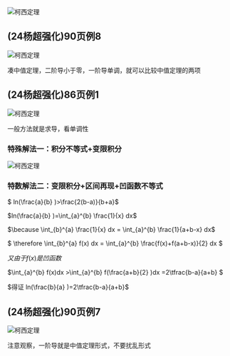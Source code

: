 ![柯西定理](E:\Typora\笔记\image\考研数学错题集合\不等式证明方法.png)

## (24杨超强化)90页例8

![柯西定理](E:\Typora\笔记\image\考研数学错题集合\不等式证明1.png)

凑中值定理，二阶导小于零，一阶导单调，就可以比较中值定理的两项

## (24杨超强化)86页例1

![柯西定理](E:\Typora\笔记\image\考研数学错题集合\不等式证明2.png)

一般方法就是求导，看单调性

### **特殊解法一：积分不等式+变限积分**

![柯西定理](E:\Typora\笔记\image\考研数学错题集合\不等式证明2.1.png)

### **特数解法二：变限积分+区间再现+凹函数不等式**

$ ln(\frac{a}{b} )>\frac{2(b-a)}{b+a}$

$ln(\frac{a}{b} )=\int_{a}^{b} \frac{1}{x} dx$

$\because \int_{b}^{a} \frac{1}{x} dx = \int_{a}^{b} \frac{1}{a+b-x} dx$

$ \therefore \int_{b}^{a} f(x) dx = \int_{a}^{b} \frac{f(x)+f(a+b-x)}{2} dx $

$又由于f(x)是凹函数$

$\int_{a}^{b} f(x)dx >\int_{a}^{b} f(\frac{a+b}{2} )dx =2\tfrac{b-a}{a+b} $

$得证 ln(\frac{b}{a} )=2\tfrac{b-a}{a+b}$

## (24杨超强化)90页例7

![柯西定理](E:\Typora\笔记\image\考研数学错题集合\不等式证明3.png)

注意观察，一阶导就是中值定理形式，不要扰乱形式